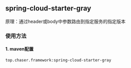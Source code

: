 ## spring-cloud-starter-gray
原理：通过header或body中参数路由到指定服务的指定版本
### 使用方法
#### 1. maven配置
```xml
top.chaser.framework:spring-cloud-starter-gray
```

